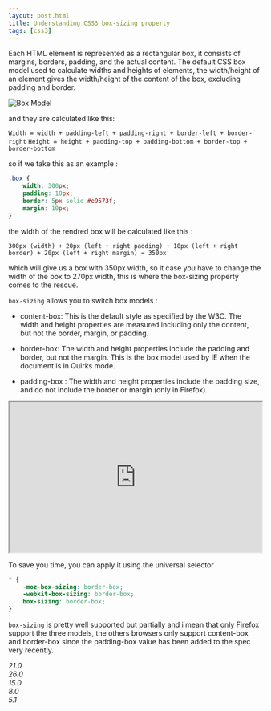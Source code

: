 ```yaml
---
layout: post.html
title: Understanding CSS3 box-sizing property
tags: [css3]
---
```

Each HTML element is represented as a rectangular box, it consists of margins, borders, padding, and the actual content. The default CSS box model used to calculate widths and heights of elements, the width/height of an element gives the width/height of the content of the box, excluding padding and border.

![Box Model](/assets/posts/box-model.png)

and they are calculated like this:

```Width = width + padding-left + padding-right + border-left + border-right```
```Height = height + padding-top + padding-bottom + border-top + border-bottom```

so if we take this as an example :

```css
.box {
    width: 300px;
    padding: 10px;
    border: 5px solid #e9573f;
    margin: 10px;
}
```
the width of the rendred box will be calculated like this :

```300px (width) + 20px (left + right padding) + 10px (left + right border) + 20px (left + right margin) = 350px```

which will give us a box with 350px width, so it case you have to change the width of the box to 270px width, this is where the box-sizing property comes to the rescue.

```box-sizing``` allows you to switch box models :

* content-box: This is the default style as specified by the W3C. The width and height properties are measured including only the content, but not the border, margin, or padding.

* border-box: The width and height properties include the padding and border, but not the margin. This is the box model used by IE when the document is in Quirks mode.

* padding-box : The width and height properties include the padding size, and do not include the border or margin (only in Firefox).

<iframe width="100%" height="300" src="http://jsfiddle.net/ZtLL8/1/embedded/result,css,html" allowfullscreen="allowfullscreen"></iframe>

To save you time, you can apply it using the universal selector

```css
* {
    -moz-box-sizing: border-box;
    -webkit-box-sizing: border-box;
    box-sizing: border-box;
}
```

```box-sizing``` is pretty well supported but partially and i mean that only Firefox support the three models, the others browsers only support content-box and border-box since the padding-box value has been added to the spec very recently.

<div class="browser-support">
    <dfn title="firefox"><div>21.0</div></dfn>
    <dfn title="chrome"><div>26.0</div></dfn>
    <dfn title="opera"><div>15.0</div></dfn>
    <dfn title="ie"><div>8.0</div></dfn>
    <dfn title="safari"><div>5.1</div></dfn>
</div>